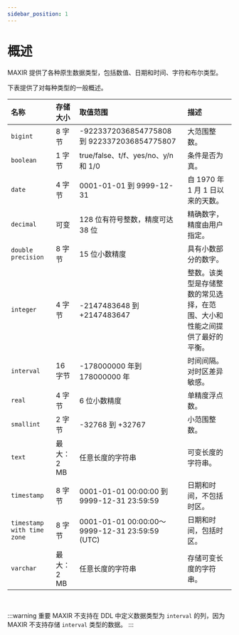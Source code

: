 ```yaml
---
sidebar_position: 1
---
```


# 概述

MAXIR 提供了各种原生数据类型，包括数值、日期和时间、字符和布尔类型。

下表提供了对每种类型的一般概述。

| 名称 | 存储大小 | 取值范围 | 描述 |
| :- | :- | :- | :- |
| `bigint` | 8 字节 | -9223372036854775808 到 9223372036854775807 | 大范围整数。 |
| `boolean` | 1 字节 | true/false、t/f、yes/no、y/n 和 1/0 | 条件是否为真。 |
| `date` | 4 字节 | 0001-01-01 到 9999-12-31 | 自 1970 年 1 月 1 日以来的天数。 | 
| `decimal` | 可变 | 128 位有符号整数，精度可达 38 位 | 精确数字，精度由用户指定。 |
| `double precision` | 8 字节 | 15 位小数精度 | 具有小数部分的数字。 |
| `integer` | 4 字节 | -2147483648 到 +2147483647 | 整数。该类型是存储整数的常见选择，在范围、大小和性能之间提供了最好的平衡。 |
| `interval` | 16 字节 | -178000000 年到 178000000 年 | 时间间隔。<br/>对时区差异敏感。 |
| `real` | 4 字节 | 6 位小数精度 | 单精度浮点数。 |
| `smallint` | 2 字节 | -32768 到 +32767 | 小范围整数。 |
| `text` | 最大：2 MB | 任意长度的字符串 | 可变长度的字符串。 |
| `timestamp` | 8 字节 | 0001-01-01 00:00:00 到 9999-12-31 23:59:59 | 日期和时间，不包括时区。 |
| `timestamp with time zone` | 8 字节 | 0001-01-01 00:00:00～9999-12-31 23:59:59 (UTC) | 日期和时间，包括时区。 |
| `varchar` | 最大：2 MB | 任意长度的字符串 | 存储可变长度的字符串。 |


<br/>


:::warning 重要
MAXIR 不支持在 DDL 中定义数据类型为 `interval` 的列，因为 MAXIR 不支持存储 `interval` 类型的数据。
:::
